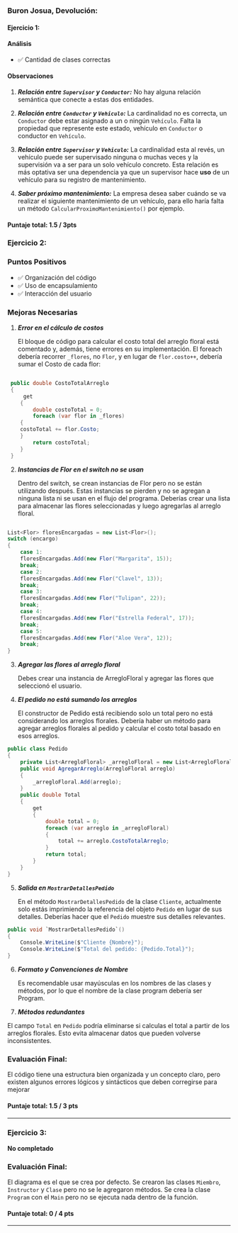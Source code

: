 ### Buron Josua, Devolución:

#### Ejercicio 1:

#### Análisis

- ✅ Cantidad de clases correctas

#### Observaciones

1. **_Relación entre `Supervisor` y `Conductor`:_**
   No hay alguna relación semántica que conecte a estas dos entidades.

2. **_Relación entre `Conductor` y `Vehiculo`:_**
   La cardinalidad no es correcta, un `Conductor` debe estar asignado a un o ningún `Vehículo`. Falta la propiedad que represente este estado, vehículo en `Conductor` o conductor en `Vehículo`.

3. **_Relación entre `Supervisor` y `Vehiculo`:_**
   La cardinalidad esta al revés, un vehículo puede ser supervisado ninguna o muchas veces y la supervisión va a ser para un solo vehículo concreto.
   Esta relación es más optativa ser una dependencia ya que un supervisor hace **uso** de un vehículo para su registro de mantenimiento.

4. **_Saber próximo mantenimiento:_**
   La empresa desea saber cuándo se va realizar el siguiente mantenimiento de un vehículo, para ello haría falta un método `CalcularProximoMantenimiento()` por ejemplo.

#### Puntaje total: **1.5 / 3pts**

### Ejercicio 2:

### Puntos Positivos

- ✅ Organización del código
- ✅ Uso de encapsulamiento
- ✅ Interacción del usuario

### Mejoras Necesarias

1.  **_Error en el cálculo de costos_**

    El bloque de código para calcular el costo total del arreglo floral está comentado y, además, tiene errores en su implementación.
    El foreach debería recorrer `_flores`, no `Flor`, y en lugar de `flor.costo++`, debería sumar el Costo de cada flor:

```csharp

 public double CostoTotalArreglo
 {
     get
    {
        double costoTotal = 0;
        foreach (var flor in _flores)
    {
    costoTotal += flor.Costo;
    }
        return costoTotal;
    }
 }
```

2.  **_Instancias de Flor en el switch no se usan_**

    Dentro del switch, se crean instancias de Flor pero no se están utilizando después. Estas instancias se pierden y no se agregan a ninguna lista ni se usan en el flujo del programa.
    Deberías crear una lista para almacenar las flores seleccionadas y luego agregarlas al arreglo floral.

```csharp

List<Flor> floresEncargadas = new List<Flor>();
switch (encargo)
{
    case 1:
    floresEncargadas.Add(new Flor("Margarita", 15));
    break;
    case 2:
    floresEncargadas.Add(new Flor("Clavel", 13));
    break;
    case 3:
    floresEncargadas.Add(new Flor("Tulipan", 22));
    break;
    case 4:
    floresEncargadas.Add(new Flor("Estrella Federal", 17));
    break;
    case 5:
    floresEncargadas.Add(new Flor("Aloe Vera", 12));
    break;
}
```

3.  **_Agregar las flores al arreglo floral_**

    Debes crear una instancia de ArregloFloral y agregar las flores que seleccionó el usuario.

4.  **_El pedido no está sumando los arreglos_**

    El constructor de Pedido está recibiendo solo un total pero no está considerando los arreglos florales. Debería haber un método para agregar arreglos florales al pedido y calcular el costo total basado en esos arreglos.

```csharp
public class Pedido
{
    private List<ArregloFloral> _arregloFloral = new List<ArregloFloral>();
    public void AgregarArreglo(ArregloFloral arreglo)
    {
        _arregloFloral.Add(arreglo);
    }
    public double Total
    {
        get
        {
            double total = 0;
            foreach (var arreglo in _arregloFloral)
            {
                total += arreglo.CostoTotalArreglo;
            }
            return total;
        }
    }
}
```

5.  **_Salida en `MostrarDetallesPedido`_**

    En el método `MostrarDetallesPedido` de la clase `Cliente`, actualmente solo estás imprimiendo la referencia del objeto `Pedido` en lugar de sus detalles. Deberías hacer que el `Pedido` muestre sus detalles relevantes.

```csharp
public void `MostrarDetallesPedido`()
{
    Console.WriteLine($"Cliente {Nombre}");
    Console.WriteLine($"Total del pedido: {Pedido.Total}");
}
```

6.  **_Formato y Convenciones de Nombre_**

    Es recomendable usar mayúsculas en los nombres de las clases y métodos, por lo que el nombre de la clase program debería ser Program.

7.  **_Métodos redundantes_**

El campo `Total` en `Pedido` podría eliminarse si calculas el total a partir de los arreglos florales. Esto evita almacenar datos que pueden volverse inconsistentes.

### Evaluación Final:

El código tiene una estructura bien organizada y un concepto claro, pero existen algunos errores lógicos y sintácticos que deben corregirse para mejorar

#### Puntaje **total: 1.5 / 3 pts**

---

### Ejercicio 3:

**No completado**

### Evaluación Final:

El diagrama es el que se crea por defecto.
Se crearon las clases `Miembro`, `Instructor` y `Clase` pero no se le agregaron métodos.
Se crea la clase `Program` con el `Main` pero no se ejecuta nada dentro de la función.

#### Puntaje **total: 0 / 4 pts**

---
